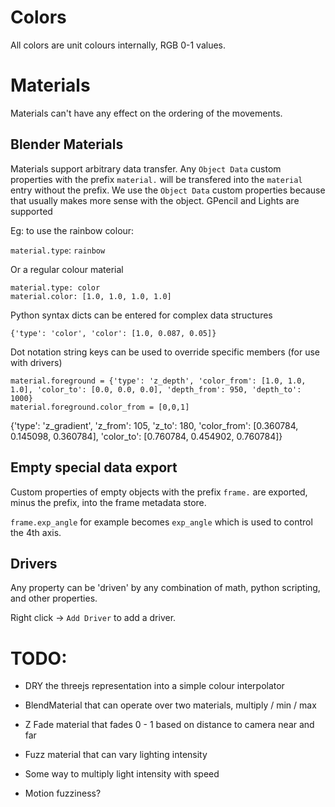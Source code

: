 # Colors

All colors are unit colours internally, RGB 0-1 values.

# Materials

Materials can't have any effect on the ordering of the movements.

## Blender Materials

Materials support arbitrary data transfer. Any `Object Data` custom properties
with the prefix `material.` will be transfered into the `material` entry without
the prefix. We use the `Object Data` custom properties because that usually
makes more sense with the object. GPencil and Lights are supported

Eg: to use the rainbow colour:

`material.type`: `rainbow`

Or a regular colour material

```
material.type: color
material.color: [1.0, 1.0, 1.0, 1.0]
```

Python syntax dicts can be entered for complex data structures

```
{'type': 'color', 'color': [1.0, 0.087, 0.05]}
```

Dot notation string keys can be used to override specific members (for use with
drivers)

```
material.foreground = {'type': 'z_depth', 'color_from': [1.0, 1.0, 1.0], 'color_to': [0.0, 0.0, 0.0], 'depth_from': 950, 'depth_to': 1000}
material.foreground.color_from = [0,0,1]
```

{'type': 'z_gradient', 'z_from': 105, 'z_to': 180, 'color_from': [0.360784,
0.145098, 0.360784], 'color_to': [0.760784, 0.454902, 0.760784]}

## Empty special data export

Custom properties of empty objects with the prefix `frame.` are exported, minus
the prefix, into the frame metadata store.

`frame.exp_angle` for example becomes `exp_angle` which is used to control the
4th axis.

## Drivers

Any property can be 'driven' by any combination of math, python scripting, and
other properties.

Right click -> `Add Driver` to add a driver.

# TODO:

- DRY the threejs representation into a simple colour interpolator
- BlendMaterial that can operate over two materials, multiply / min / max
- Z Fade material that fades 0 - 1 based on distance to camera near and far
- Fuzz material that can vary lighting intensity
- Some way to multiply light intensity with speed

- Motion fuzziness?
